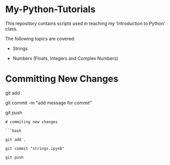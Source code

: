 # My-Python-Tutorials

This repository contains scripts used in teaching my 'Introduction to Python' class.

The following topics are covered:

- Strings

- Numbers (Floats, Integers and Complex Numbers)


# Committing New Changes
git add .

git commit -m "add message for commit"

git push

```
# commiting new changes

```bash

git add .

git commit "strings.ipynb"

git push